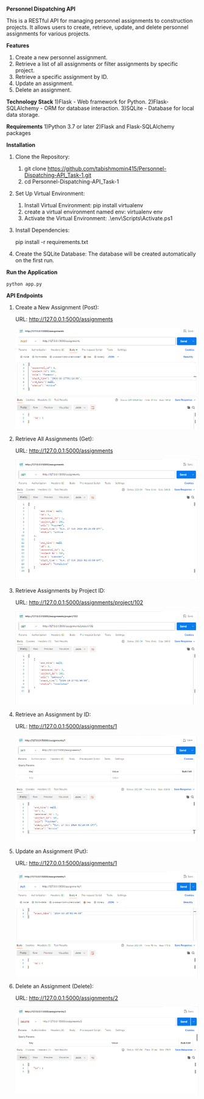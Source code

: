 **Personnel Dispatching API**

This is a RESTful API for managing personnel assignments to construction projects. It allows users to create, retrieve, update, and delete personnel assignments for various projects.

**Features**
1) Create a new personnel assignment.
2) Retrieve a list of all assignments or filter assignments by specific project.
3) Retrieve a specific assignment by ID.
4) Update an assignment.
5) Delete an assignment.

**Technology Stack**
1)Flask - Web framework for Python.
2)Flask-SQLAlchemy - ORM for database interaction.
3)SQLite - Database for local data storage.

**Requirements**
1)Python 3.7 or later
2)Flask and Flask-SQLAlchemy packages

**Installation**
1) Clone the Repository:

    1) git clone https://github.com/tabishmomin415/Personnel-Dispatching-API_Task-1.git
    2) cd Personnel-Dispatching-API_Task-1

2) Set Up Virtual Environment:

    1) Install Virtual Environment:
       pip install virtualenv  
    2) create a virtual environment named env:
       virtualenv env
    3) Activate the Virtual Environment:
       .\env\Scripts\Activate.ps1

4) Install Dependencies:

    pip install -r requirements.txt

5) Create the SQLite Database: The database will be created automatically on the first run.

**Run the Application**
    
    python app.py

**API Endpoints**

1) Create a New Assignment (Post):

    URL: http://127.0.0.1:5000/assignments

    ![Create a new assignment](image1.png)

2) Retrieve All Assignments (Get):
 
    URL: http://127.0.0.1:5000/assignments

    ![Get all the assignment](image2.png)

3) Retrieve Assignments by Project ID:
 
    URL: http://127.0.0.1:5000/assignments/project/102

    ![Get assignment by project Id](image3.png)

4) Retrieve an Assignment by ID:

    URL: http://127.0.0.1:5000/assignments/1

    ![Get assignment by Id](image4.png)

5) Update an Assignment (Put):

    URL: http://127.0.0.1:5000/assignments/1

    ![Update the assignment](image5.png)

6) Delete an Assignment (Delete):

    URL: http://127.0.0.1:5000/assignments/2

    ![Delete an assignment](image6.png)

